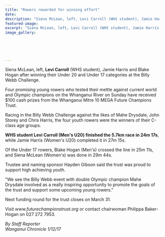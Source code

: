 ```yaml
---
title: "Rowers rewarded for winning effort"
date: 
description: "Siena McLean, left, Levi Carroll (WHS student), Jamie Harris and Blake Hogan after winning their U20 & U17 categories at the Billy Webb Challenge..."
featured-image: 
excerpt: "Siena McLean, left, Levi Carroll (WHS student), Jamie Harris and Blake Hogan after winning their Under 20 and Under 17 categories at the Billy Webb Challenge."
image_gallery:
	
	
	
	
	
---
```


<p><span>Siena McLean, left, <strong>Levi Carroll</strong> (WHS student), Jamie Harris and Blake Hogan after winning their Under 20 and Under 17 categories at the Billy Webb Challenge.</span></p>
<p class="element element-paragraph">Four promising young rowers who tested their mettle against current world and Olympic champions on the Whanganui River on Sunday have received $100 cash prizes from the Whanganui Mitre 10 MEGA Future Champions Trust.</p>
<p class="element element-paragraph">Racing in the Billy Webb Challenge against the likes of Mahe Drysdale, John Storey and Chris Harris, the four youth rowers were the winners of their C-class age groups.</p>
<p class="element element-paragraph"><strong>WHS student Levi Carroll (Men's U20) finished the 5.7km race in 24m 17s</strong>, while Jamie Harris (Women's U20) completed it in 27m 15s.</p>
<p class="element element-paragraph">Of the Under 17 rowers, Blake Hogan (Men's) crossed the line in 25m 11s, and Siena McLean (Women's) was done in 29m 44s.</p>
<p class="element element-paragraph">Trustee and naming sponsor Hayden Gibson said the trust was proud to support high achieving youth.</p>
<p class="element element-paragraph">"We see the Billy Webb event with double Olympic champion Mahe Drysdale involved as a really inspiring opportunity to promote the goals of the trust and support some upcoming young rowers."</p>
<p class="element element-paragraph">Next funding round for the trust closes on March 31.</p>
<p class="element element-paragraph">Visit&nbsp;<em>www.futurechampionstrust.org</em>&nbsp;or contact chairwoman Philippa Baker-Hogan on 027 272 7953.</p>
<p class="element element-paragraph"><em>By Staff Reporter</em><br /><em>Wanganui Chronicle 1/12/17</em></p>

